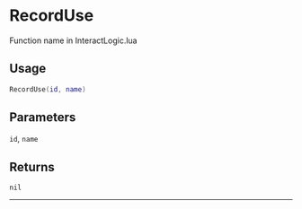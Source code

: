 # RecordUse
Function name in InteractLogic.lua
## Usage
```lua
RecordUse(id, name)
```
## Parameters
`id`, `name`
## Returns
`nil`

---